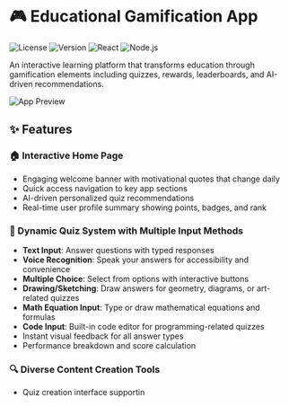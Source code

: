 # 🎮 Educational Gamification App

![License](https://img.shields.io/badge/license-MIT-blue.svg)
![Version](https://img.shields.io/badge/version-1.0.0-green.svg)
![React](https://img.shields.io/badge/React-v18.2.0-61DAFB.svg?logo=react)
![Node.js](https://img.shields.io/badge/Node.js-v18.x-339933.svg?logo=node.js)

An interactive learning platform that transforms education through gamification elements including quizzes, rewards, leaderboards, and AI-driven recommendations.

![App Preview](https://via.placeholder.com/800x400?text=Educational+Gamification+App)

## ✨ Features

### 🏠 Interactive Home Page
- Engaging welcome banner with motivational quotes that change daily
- Quick access navigation to key app sections
- AI-driven personalized quiz recommendations
- Real-time user profile summary showing points, badges, and rank

### 📝 Dynamic Quiz System with Multiple Input Methods
- **Text Input**: Answer questions with typed responses
- **Voice Recognition**: Speak your answers for accessibility and convenience
- **Multiple Choice**: Select from options with interactive buttons
- **Drawing/Sketching**: Draw answers for geometry, diagrams, or art-related quizzes
- **Math Equation Input**: Type or draw mathematical equations and formulas
- **Code Input**: Built-in code editor for programming-related quizzes
- Instant visual feedback for all answer types
- Performance breakdown and score calculation

### 🔍 Diverse Content Creation Tools
- Quiz creation interface supportin
